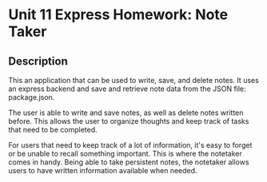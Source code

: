 # Unit 11 Express Homework: Note Taker

## Description

This an application that can be used to write, save, and delete notes. It uses an express backend and save and retrieve note data from the JSON file: package.json.

The user is able to write and save notes, as well as delete notes written before. This allows the user to organize thoughts and keep track of tasks that need to be completed.

For users that need to keep track of a lot of information, it's easy to forget or be unable to recall something important. This is where the notetaker comes in handy. Being able to take persistent notes, the notetaker allows users to have written information available when needed.
